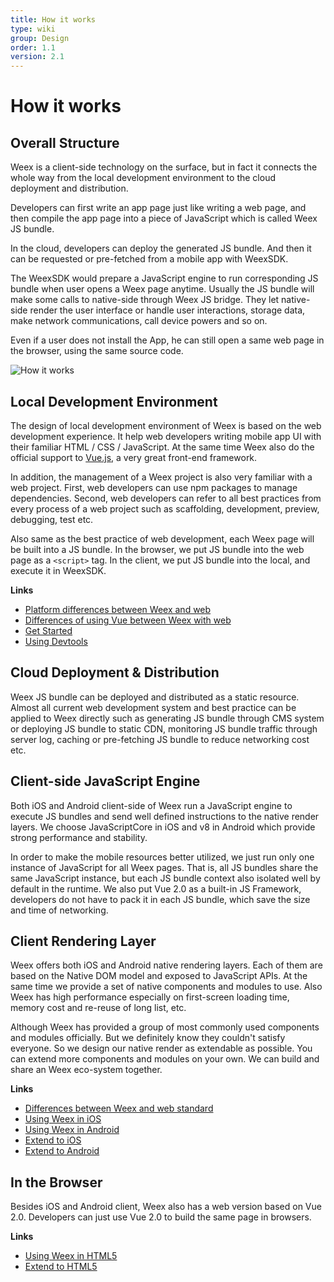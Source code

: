 ```yaml
---
title: How it works
type: wiki
group: Design
order: 1.1
version: 2.1
---
```


# How it works

## Overall Structure

Weex is a client-side technology on the surface, but in fact it connects the whole way from the local development environment to the cloud deployment and distribution.

Developers can first write an app page just like writing a web page, and then compile the app page into a piece of JavaScript which is called Weex JS bundle.

In the cloud, developers can deploy the generated JS bundle. And then it can be requested or pre-fetched from a mobile app with WeexSDK.

The WeexSDK would prepare a JavaScript engine to run corresponding JS bundle when user opens a Weex page anytime. Usually the JS bundle will make some calls to native-side through Weex JS bridge. They let native-side render the user interface or handle user interactions, storage data, make network communications, call device powers and so on.

Even if a user does not install the App, he can still open a same web page in the browser, using the same source code.

![How it works](../images/flow.png)

## Local Development Environment

The design of local development environment of Weex is based on the web development experience. It help web developers writing mobile app UI with their familiar HTML / CSS / JavaScript. At the same time Weex also do the official support to [Vue.js](https://vuejs.org/), a very great front-end framework.

In addition, the management of a Weex project is also very familiar with a web project. First, web developers can use npm packages to manage dependencies. Second, web developers can refer to all best practices from every process of a web project such as scaffolding, development, preview, debugging, test etc.

Also same as the best practice of web development, each Weex page will be built into a JS bundle. In the browser, we put JS bundle into the web page as a `<script>` tag. In the client, we put JS bundle into the local, and execute it in WeexSDK.

**Links**

* [Platform differences between Weex and web](../../references/platform-difference.html)
* [Differences of using Vue between Weex with web](../../references/vue/difference-with-web.html)
* [Get Started](../index.html)
* [Using Devtools](./devtools.html)

## Cloud Deployment & Distribution

Weex JS bundle can be deployed and distributed as a static resource. Almost all current web development system and best practice can be applied to Weex directly such as generating JS bundle through CMS system or deploying JS bundle to static CDN, monitoring JS bundle traffic through server log, caching or pre-fetching JS bundle to reduce networking cost etc.

## Client-side JavaScript Engine

Both iOS and Android client-side of Weex run a JavaScript engine to execute JS bundles and send well defined instructions to the native render layers. We choose JavaScriptCore in iOS and v8 in Android which provide strong performance and stability.

In order to make the mobile resources better utilized, we just run only one instance of JavaScript for all Weex pages. That is, all JS bundles share the same JavaScript instance, but each JS bundle context also isolated well by default in the runtime. We also put Vue 2.0 as a built-in JS Framework, developers do not have to pack it in each JS bundle, which save the size and time of networking.

## Client Rendering Layer

Weex offers both iOS and Android native rendering layers. Each of them are based on the Native DOM model and exposed to JavaScript APIs. At the same time we provide a set of native components and modules to use. Also Weex has high performance especially on first-screen loading time, memory cost and re-reuse of long list, etc.

Although Weex has provided a group of most commonly used components and modules officially. But we definitely know they couldn't satisfy everyone. So we design our native render as extendable as possible. You can extend more components and modules on your own. We can build and share an Weex eco-system together.

**Links**

* [Differences between Weex and web standard](../../references/web-standards.html)
* [Using Weex in iOS](../../references/ios-apis.html)
* [Using Weex in Android](../../references/android-apis.html)
* [Extend to iOS](../../references/advanced/extend-to-ios.html)
* [Extend to Android](../../references/advanced/extend-to-android.html)

## In the Browser

Besides iOS and Android client, Weex also has a web version based on Vue 2.0. Developers can just use Vue 2.0 to build the same page in browsers.

**Links**

* [Using Weex in HTML5](../../references/html5-apis.html)
* [Extend to HTML5](../../references/advanced/extend-to-html5.html)
